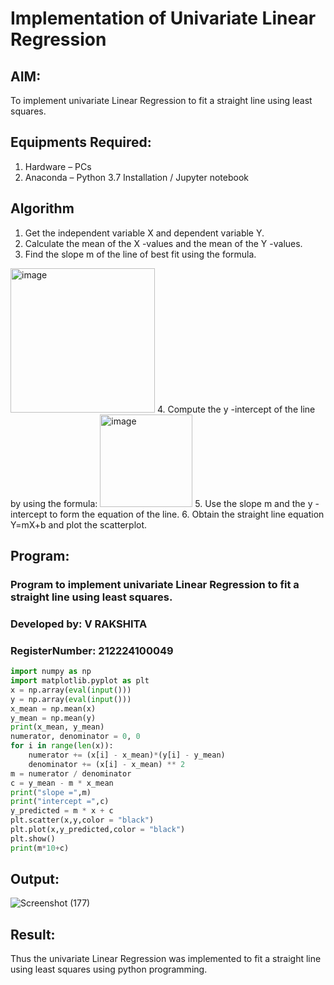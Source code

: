 # Implementation of Univariate Linear Regression
## AIM:
To implement univariate Linear Regression to fit a straight line using least squares.

## Equipments Required:
1. Hardware – PCs
2. Anaconda – Python 3.7 Installation / Jupyter notebook

## Algorithm
1. Get the independent variable X and dependent variable Y.
2. Calculate the mean of the X -values and the mean of the Y -values.
3. Find the slope m of the line of best fit using the formula. 
<img width="231" alt="image" src="https://user-images.githubusercontent.com/93026020/192078527-b3b5ee3e-992f-46c4-865b-3b7ce4ac54ad.png">
4. Compute the y -intercept of the line by using the formula:
<img width="148" alt="image" src="https://user-images.githubusercontent.com/93026020/192078545-79d70b90-7e9d-4b85-9f8b-9d7548a4c5a4.png">
5. Use the slope m and the y -intercept to form the equation of the line.
6. Obtain the straight line equation Y=mX+b and plot the scatterplot.

## Program:
### Program to implement univariate Linear Regression to fit a straight line using least squares.
### Developed by: V RAKSHITA
### RegisterNumber:  212224100049

```python
import numpy as np
import matplotlib.pyplot as plt
x = np.array(eval(input()))
y = np.array(eval(input()))
x_mean = np.mean(x)
y_mean = np.mean(y)
print(x_mean, y_mean)
numerator, denominator = 0, 0
for i in range(len(x)):
    numerator += (x[i] - x_mean)*(y[i] - y_mean)
    denominator += (x[i] - x_mean) ** 2
m = numerator / denominator
c = y_mean - m * x_mean
print("slope =",m)
print("intercept =",c)
y_predicted = m * x + c
plt.scatter(x,y,color = "black")
plt.plot(x,y_predicted,color = "black")
plt.show()
print(m*10+c)
```

## Output:
![Screenshot (177)](https://github.com/user-attachments/assets/63a39cc1-b3f2-4f0d-b549-bde0a915b986)



## Result:
Thus the univariate Linear Regression was implemented to fit a straight line using least squares using python programming.
